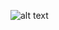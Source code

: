 ![alt text](https://github.com/[Steven-program]/[ResumeBuilder]/blob/[main]/[public]/resume_app.jpg?raw=true)
